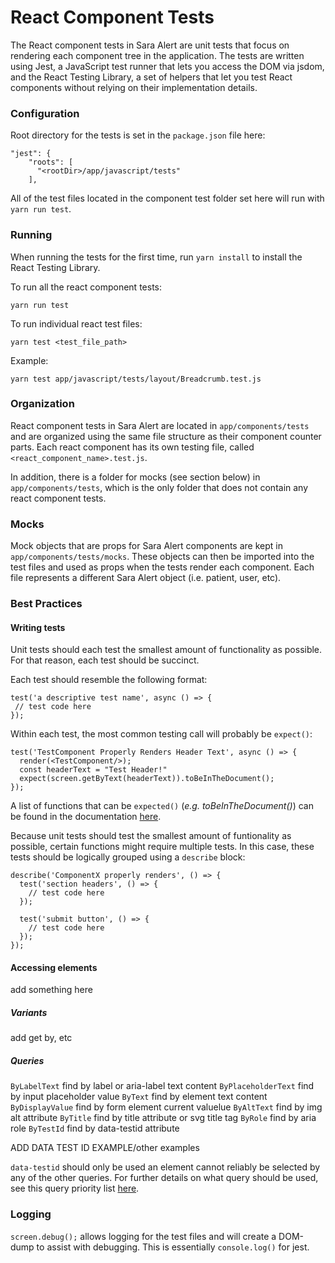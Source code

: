# React Component Tests

The React component tests in Sara Alert are unit tests that focus on rendering each component tree in the application.  The tests are written using Jest, a JavaScript test runner that lets you access the DOM via jsdom, and the React Testing Library, a set of helpers that let you test React components without relying on their implementation details.

### Configuration

Root directory for the tests is set in the `package.json` file here:
```  
"jest": {
    "roots": [
      "<rootDir>/app/javascript/tests"
    ],
```
All of the test files located in the component test folder set here will run with `yarn run test`.

### Running
When running the tests for the first time, run `yarn install` to install the React Testing Library.

To run all the react component tests:
```
yarn run test
```

To run individual react test files:

```
yarn test <test_file_path>
```

Example:

```
yarn test app/javascript/tests/layout/Breadcrumb.test.js
```

### Organization

React component tests in Sara Alert are located in `app/components/tests` and are organized using the same file structure as their component counter parts.  Each react component has its own testing file, called `<react_component_name>.test.js`.

In addition, there is a folder for mocks (see section below) in `app/components/tests`, which is the only folder that does not contain any react component tests.

### Mocks

Mock objects that are props for Sara Alert components are kept in `app/components/tests/mocks`.  These objects can then be imported into the test files and used as props when the tests render each component.  Each file represents a different Sara Alert object (i.e. patient, user, etc).

### Best Practices

#### Writing tests

Unit tests should each test the smallest amount of functionality as possible. For that reason, each test should be succinct.

Each test should resemble the following format:
```
test('a descriptive test name', async () => {
 // test code here
});
```

Within each test, the most common testing call will probably be `expect()`:
```      
test('TestComponent Properly Renders Header Text', async () => {
  render(<TestComponent/>);
  const headerText = "Test Header!"
  expect(screen.getByText(headerText)).toBeInTheDocument();
});
```
A list of functions that can be `expected()` (_e.g. toBeInTheDocument()_) can be found in the documentation [here](https://github.com/testing-library/jest-dom#custom-matchers).

Because unit tests should test the smallest amount of funtionality as possible, certain functions might require multiple tests.  In this case, these tests should be logically grouped using a `describe` block:
```
describe('ComponentX properly renders', () => {
  test('section headers', () => {
    // test code here
  });

  test('submit button', () => {
    // test code here
  });
});
```

#### Accessing elements

add something here 

##### Variants

add get by, etc

##### Queries
`ByLabelText` find by label or aria-label text content
`ByPlaceholderText` find by input placeholder value
`ByText` find by element text content
`ByDisplayValue` find by form element current valuelue
`ByAltText` find by img alt attribute
`ByTitle` find by title attribute or svg title tag
`ByRole` find by aria role
`ByTestId` find by data-testid attribute

ADD DATA TEST ID EXAMPLE/other examples

`data-testid` should only be used an element cannot reliably be selected by any of the other queries. For further details on what query should be used, see this query priority list [here](https://testing-library.com/docs/guide-which-query).

### Logging

`screen.debug();` allows logging for the test files and will create a DOM-dump to assist with debugging.  This is essentially `console.log()` for jest.
